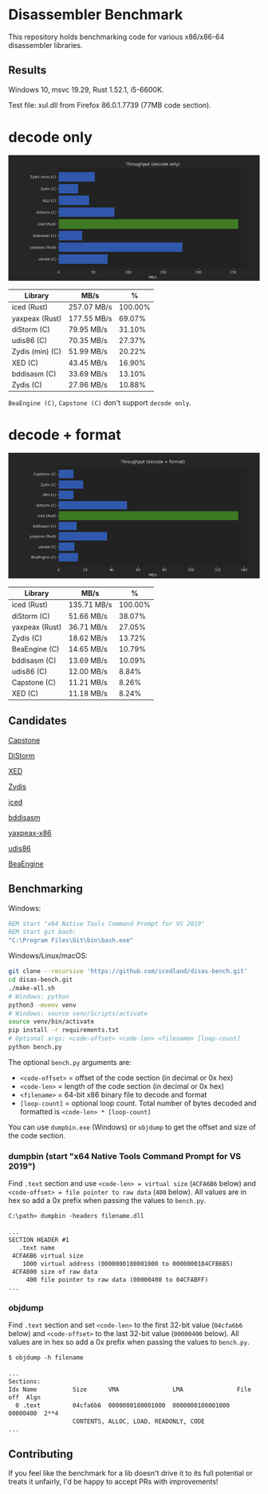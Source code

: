 Disassembler Benchmark
======================

This repository holds benchmarking code for various x86/x86-64 disassembler libraries.

## Results

Windows 10, msvc 19.29, Rust 1.52.1, i5-6600K.

Test file: xul.dll from Firefox 86.0.1.7739 (77MB code section).

# decode only

![decode only](bench-decode.png)

Library | MB/s | %
--------|------|--
iced (Rust) | 257.07 MB/s | 100.00%
yaxpeax (Rust) | 177.55 MB/s | 69.07%
diStorm (C) | 79.95 MB/s | 31.10%
udis86 (C) | 70.35 MB/s | 27.37%
Zydis (min) (C) | 51.99 MB/s | 20.22%
XED (C) | 43.45 MB/s | 16.90%
bddisasm (C) | 33.69 MB/s | 13.10%
Zydis (C) | 27.96 MB/s | 10.88%

`BeaEngine (C)`, `Capstone (C)` don't support `decode only`.


# decode + format

![decode + format](bench-decode-fmt.png)

Library | MB/s | %
--------|------|--
iced (Rust) | 135.71 MB/s | 100.00%
diStorm (C) | 51.66 MB/s | 38.07%
yaxpeax (Rust) | 36.71 MB/s | 27.05%
Zydis (C) | 18.62 MB/s | 13.72%
BeaEngine (C) | 14.65 MB/s | 10.79%
bddisasm (C) | 13.69 MB/s | 10.09%
udis86 (C) | 12.00 MB/s | 8.84%
Capstone (C) | 11.21 MB/s | 8.26%
XED (C) | 11.18 MB/s | 8.24%


## Candidates

[Capstone](https://github.com/aquynh/capstone)

[DiStorm](https://github.com/gdabah/distorm)

[XED](https://github.com/intelxed/xed)

[Zydis](https://github.com/zyantific/zydis)

[iced](https://github.com/icedland/iced)

[bddisasm](https://github.com/bitdefender/bddisasm)

[yaxpeax-x86](https://github.com/iximeow/yaxpeax-x86)

[udis86](https://github.com/vmt/udis86)

[BeaEngine](https://github.com/BeaEngine/beaengine)

## Benchmarking

Windows:

```cmd
REM Start "x64 Native Tools Command Prompt for VS 2019"
REM Start git bash:
"C:\Program Files\Git\bin\bash.exe"
```

Windows/Linux/macOS:

```bash
git clone --recursive 'https://github.com/icedland/disas-bench.git'
cd disas-bench.git
./make-all.sh
# Windows: python
python3 -mvenv venv
# Windows: source venv/Scripts/activate
source venv/bin/activate
pip install -r requirements.txt
# Optional args: <code-offset> <code-len> <filename> [loop-count]
python bench.py
```

The optional `bench.py` arguments are:

- `<code-offset>` = offset of the code section (in decimal or 0x hex)
- `<code-len>` = length of the code section (in decimal or 0x hex)
- `<filename>` = 64-bit x86 binary file to decode and format
- `[loop-count]` = optional loop count. Total number of bytes decoded and formatted is `<code-len> * [loop-count]`

You can use `dumpbin.exe` (Windows) or `objdump` to get the offset and size of the code section.

### dumpbin (start "x64 Native Tools Command Prompt for VS 2019")

Find `.text` section and use `<code-len> = virtual size` (`4CFA6B6` below) and `<code-offset> = file pointer to raw data` (`400` below). All values are in hex so add a 0x prefix when passing the values to `bench.py`.

```text
C:\path> dumpbin -headers filename.dll

...
SECTION HEADER #1
   .text name
 4CFA6B6 virtual size
    1000 virtual address (0000000180001000 to 0000000184CFB6B5)
 4CFA800 size of raw data
     400 file pointer to raw data (00000400 to 04CFABFF)
...
```

### objdump

Find `.text` section and set `<code-len>` to the first 32-bit value (`04cfa6b6` below) and `<code-offset>` to the last 32-bit value (`00000400` below). All values are in hex so add a 0x prefix when passing the values to `bench.py`.

```text
$ objdump -h filename

...
Sections:
Idx Name          Size      VMA               LMA               File off  Algn
  0 .text         04cfa6b6  0000000180001000  0000000180001000  00000400  2**4
                  CONTENTS, ALLOC, LOAD, READONLY, CODE
...
```

## Contributing

If you feel like the benchmark for a lib doesn't drive it to its full potential or treats it unfairly, I'd be happy to accept PRs with improvements!
